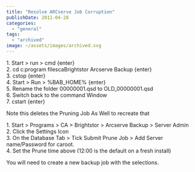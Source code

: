 ```yaml
---
title: "Resolve ARCserve Job Corruption"
publishDate: 2011-04-28
categories: 
  - "general"
tags:
  - "archived"
image: ~/assets/images/archived.svg
---
```


1\. Start > run > cmd {enter}  
2\. cd c:program filescaBrightstor Arcserve Backup {enter}  
3\. cstop {enter}  
4\. Start > Run > %BAB\_HOME% {enter}  
5\. Rename the folder 00000001.qsd to OLD\_00000001.qsd  
6\. Switch back to the command Window  
7\. cstart {enter}

Note this deletes the Pruning Job As Well to recreate that

1\. Start > Programs > CA > Brightstor > Arcserve Backup > Server Admin  
2\. Click the Settings Icon  
3\. On the Database Tab > Tick Submit Prune Job > Add Server name/Password for caroot.  
4\. Set the Prune time above (12:00 is the default on a fresh install)

You will need to create a new backup job with the selections.
